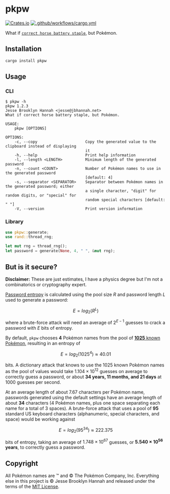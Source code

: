 # pkpw

[![Crates.io](https://img.shields.io/crates/v/pkpw)](https://crates.io/crates/pkpw)
[![.github/workflows/cargo.yml](https://github.com/jbhannah/pkpw/actions/workflows/cargo.yml/badge.svg)](https://github.com/jbhannah/pkpw/actions/workflows/cargo.yml)

What if [`correct horse battery staple`][xkcd], but Pokémon.

## Installation

```sh
cargo install pkpw
```

## Usage

### CLI

```console
$ pkpw -h
pkpw 1.2.3
Jesse Brooklyn Hannah <jesse@jbhannah.net>
What if correct horse battery staple, but Pokémon.

USAGE:
    pkpw [OPTIONS]

OPTIONS:
    -c, --copy                     Copy the generated value to the clipboard instead of displaying
                                   it
    -h, --help                     Print help information
    -l, --length <LENGTH>          Minimum length of the generated password
    -n, --count <COUNT>            Number of Pokémon names to use in the generated password
                                   [default: 4]
    -s, --separator <SEPARATOR>    Separator between Pokémon names in the generated password; either
                                   a single character, "digit" for random digits, or "special" for
                                   random special characters [default: " "]
    -V, --version                  Print version information
```

### Library

```rust
use pkpw::generate;
use rand::thread_rng;

let mut rng = thread_rng();
let password = generate(None, 4, " ", &mut rng);
```

## But is it secure?

**Disclaimer:** These are just estimates, I have a physics degree but I'm not
a combinatorics or cryptography expert.

[Password entropy][] is calculated using the pool size $R$ and password length
$L$ used to generate a password:

$$
E = log_2(R^L)
$$

where a brute-force attack will need an average of $2^{E-1}$ guesses to
crack a password with $E$ bits of entropy.

By default, `pkpw` chooses **4** Pokémon names from the pool of [**1025** known
Pokémon][names], resulting in an entropy of

$$
E = log_2(1025^4) \approx 40.01
$$

bits. A dictionary attack that knows to use the 1025 known Pokémon names as the
pool of values would take $1.104 \times 10^{12}$ guesses on average to correctly
guess a password, or about **34 years, 11 months, and 21 days** at 1000 guesses
per second.

At an average length of about 7.67 characters per Pokémon name, passwords
generated using the default settings have an average length of about **34**
characters (4 Pokémon names, plus one space separating each name for a total of
3 spaces). A brute-force attack that uses a pool of **95** standard US keyboard
characters (alphanumeric, special characters, and space) would be working
against

$$
E = log_2(95^{34}) \approx 222.375
$$

bits of entropy, taking an average of $1.748 \times 10^{67}$ guesses, or
**$5.540 \times 10^{56}$ years**, to correctly guess a password.

## Copyright

All Pokémon names are ™ and © The Pokémon Company, Inc. Everything else in
this project is © Jesse Brooklyn Hannah and released under the terms of the
[MIT License][].

[xkcd]: https://xkcd.com/936/
[password entropy]: https://www.omnicalculator.com/other/password-entropy
[names]: https://github.com/jbhannah/pkpw/blob/trunk/src/pokemon/pokemon.txt
[mit license]: https://github.com/jbhannah/pkpw/blob/trunk/LICENSE
